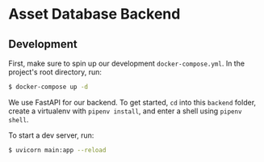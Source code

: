 # Asset Database Backend

## Development

First, make sure to spin up our development `docker-compose.yml`. In the project's root directory, run:

```bash
$ docker-compose up -d
```

We use FastAPI for our backend. To get started, `cd` into this `backend` folder, create a virtualenv with `pipenv install`, and enter a shell using `pipenv shell`.

To start a dev server, run:

```bash
$ uvicorn main:app --reload
```
